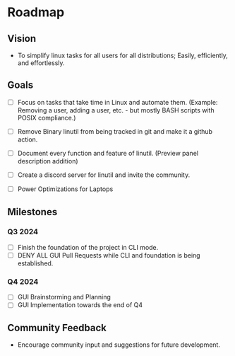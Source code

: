 # Roadmap

## Vision
- To simplify linux tasks for all users for all distributions; Easily, efficiently, and effortlessly.

## Goals
- [ ] Focus on tasks that take time in Linux and automate them. (Example: Removing a user, adding a user, etc. - but mostly BASH scripts with POSIX compliance.)
- [ ] Remove Binary linutil from being tracked in git and make it a github action.
- [ ] Document every function and feature of linutil. (Preview panel description addition)
- [ ] Create a discord server for linutil and invite the community.
- [ ] Power Optimizations for Laptops


## Milestones
### Q3 2024
- [ ] Finish the foundation of the project in CLI mode.
- [ ] DENY ALL GUI Pull Requests while CLI and foundation is being established.

### Q4 2024
- [ ] GUI Brainstorming and Planning
- [ ] GUI Implementation towards the end of Q4

## Community Feedback
- Encourage community input and suggestions for future development.
